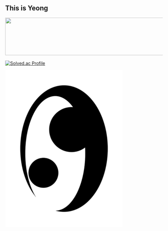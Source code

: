 ## This is Yeong



<a href="https://www.gitanimals.org/en_US?utm_medium=image&utm_source=0package&utm_content=line">
  <img
    src="https://render.gitanimals.org/lines/0package?pet-id=738589752768121552"
    width="600"
    height="120"
  />
</a>
  
  [![Solved.ac Profile](http://mazassumnida.wtf/api/v2/generate_badge?boj=hongsieey02)](https://solved.ac/hongsieey02/)

<!--
  <img width="785" height="1043" alt="yeong_icon" src="https://github.com/user-attachments/assets/1a40a381-d0db-4d64-8f76-985d85619751" />
-->


<picture>
  <source srcset="yeong_icon_white.png" media="(prefers-color-scheme: dark)">
  <source srcset="yeong_icon_black.png" media="(prefers-color-scheme: light)">
  <img width="376" height="500" src="yeong_icon_black.png" alt="로고">
</picture>




<!--
**0package/0package** is a ✨ _special_ ✨ repository because its `README.md` (this file) appears on your GitHub profile.

Here are some ideas to get you started:

- 🔭 I’m currently working on ...
- 🌱 I’m currently learning ...
- 👯 I’m looking to collaborate on ...
- 🤔 I’m looking for help with ...
- 💬 Ask me about ...
- 📫 How to reach me: ...
- 😄 Pronouns: ...
- ⚡ Fun fact: ...
-->
